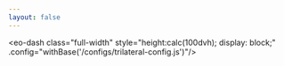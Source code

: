 ```yaml
---
layout: false
---
```


<script setup>
    import { withBase } from 'vitepress'
</script>
<script client-only>
    
if(window && !customElements.get('eox-jsonform')) import("@eox/jsonform");
    
</script>
<style>
    /*:root{
        overflow:hidden
    }*/
</style>
<eo-dash class="full-width" style="height:calc(100dvh); display: block;" .config="withBase('/configs/trilateral-config.js')"/>
